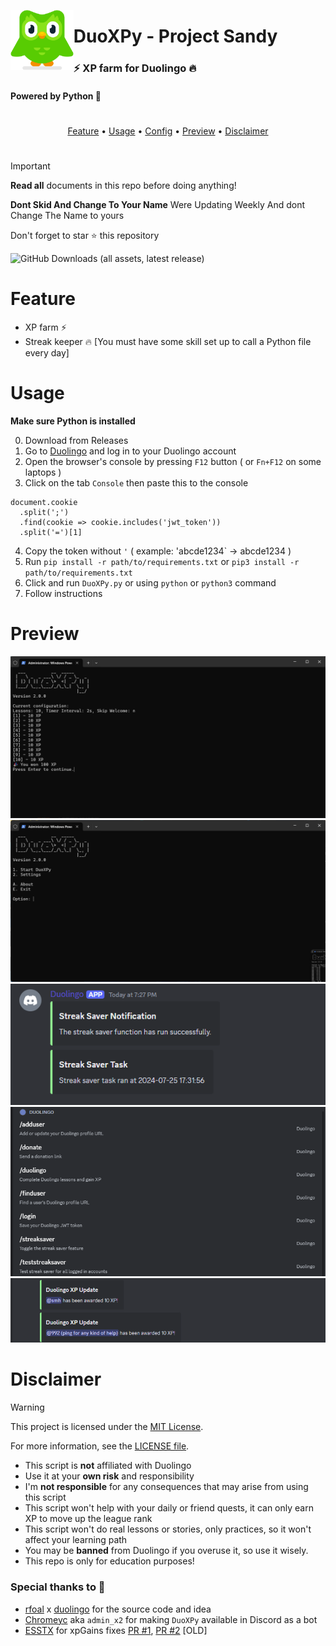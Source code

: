 <picture><img align="left" src="https://github.com/gorouflex/Sandy/blob/main/Img/DuoXPy/duo.svg" width="20%"/></picture>
<h1>DuoXPy - Project Sandy</h1>
<h3>⚡️ XP farm for Duolingo 🔥</h3>
<h4>Powered by Python 🐍</h5>

#

<p align="center">
  <a href="#feature">Feature</a>
  •
  <a href="#usage">Usage</a>     
  •
  <a href="#config">Config</a>     
  •
  <a href="#preview">Preview</a>
  •
  <a href="#disclaimer">Disclaimer</a>
</p>
<p align="center">


</p>

#
  
> [!IMPORTANT]
> **Read all** documents in this repo before doing anything!
> 
> **Dont Skid And Change To Your Name** Were Updating Weekly And dont Change The Name to yours
> 
> Don't forget to star ⭐ this repository

![GitHub Downloads (all assets, latest release)](https://img.shields.io/github/downloads/gorouflex/DuoXPy/total)

# Feature 

- XP farm ⚡️
- Streak keeper 🔥 [You must have some skill set up to call a Python file every day]

# Usage 

**Make sure Python is installed**

  0. Download from Releases    
  1. Go to [Duolingo](https://www.duolingo.com) and log in to your Duolingo account
  2. Open the browser's console by pressing `F12` button ( or `Fn+F12` on some laptops )
  3. Click on the tab `Console` then paste this to the console

```
document.cookie
  .split(';')
  .find(cookie => cookie.includes('jwt_token'))
  .split('=')[1]
```
  4. Copy the token without `'` ( example: 'abcde1234` -> abcde1234 )
  5. Run `pip install -r path/to/requirements.txt` or `pip3 install -r path/to/requirements.txt`
  5. Click and run `DuoXPy.py` or using `python` or `python3` command
  6. Follow instructions	

# Preview

<p align="left">
  <img src="https://github.com/gorouflex/Sandy/blob/main/Img/DuoXPy/preview.png">
  <img src="https://github.com/gorouflex/Sandy/blob/main/Img/DuoXPy/preview1.png">
  <img src="https://github.com/Chromeyc/img/blob/main/Streaksaver.png">
  <img src="https://github.com/Chromeyc/img/blob/main/commands.png">
  <img src="https://github.com/Chromeyc/img/blob/main/Xpfarm.png">
    
</p>

# Disclaimer

> [!WARNING]
> This project is licensed under the [MIT License](https://mit-license.org/).
>
> For more information, see the [LICENSE file](./LICENSE).
> - This script is **not** affiliated with Duolingo
> - Use it at your **own risk** and responsibility  
> - I'm **not responsible** for any consequences that may arise from using this script
> - This script won't help with your daily or friend quests, it can only earn XP to move up the league rank
> - This script won't do real lessons or stories, only practices, so it won't affect your learning path
> - You may be **banned** from Duolingo if you overuse it, so use it wisely.
> - This repo is only for education purposes! 
### Special thanks to 💖
- [rfoal](https://github.com/rfoel/) x [duolingo](https://github.com/rfoel/duolingo) for the source code and idea
- [Chromeyc](https://github.com/Chromeyc) aka `admin_x2` for making `DuoXPy` available in Discord as a bot
- [ESSTX](https://github.com/ESSTX) for xpGains fixes [PR #1](https://github.com/gorouflex/DuoXPy/pull/1), [PR #2](https://github.com/gorouflex/DuoXPy/pull/2) [OLD]
